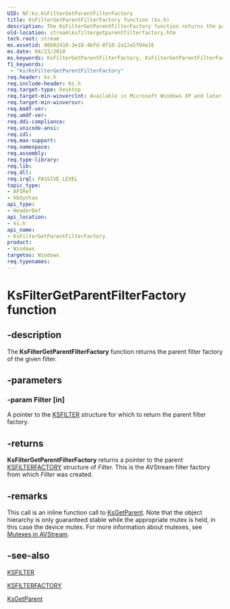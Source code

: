 ```yaml
---
UID: NF:ks.KsFilterGetParentFilterFactory
title: KsFilterGetParentFilterFactory function (ks.h)
description: The KsFilterGetParentFilterFactory function returns the parent filter factory of the given filter.
old-location: stream\ksfiltergetparentfilterfactory.htm
tech.root: stream
ms.assetid: 08b02410-3e18-4bfd-8f10-2a12a5f94e16
ms.date: 04/23/2018
ms.keywords: KsFilterGetParentFilterFactory, KsFilterGetParentFilterFactory function [Streaming Media Devices], avfunc_fd87cd4c-2ce4-41c6-8b73-4ccebd6e3015.xml, ks/KsFilterGetParentFilterFactory, stream.ksfiltergetparentfilterfactory
f1_keywords:
 - "ks/KsFilterGetParentFilterFactory"
req.header: ks.h
req.include-header: Ks.h
req.target-type: Desktop
req.target-min-winverclnt: Available in Microsoft Windows XP and later operating systems and DirectX 8.0 and later DirectX versions.
req.target-min-winversvr: 
req.kmdf-ver: 
req.umdf-ver: 
req.ddi-compliance: 
req.unicode-ansi: 
req.idl: 
req.max-support: 
req.namespace: 
req.assembly: 
req.type-library: 
req.lib: 
req.dll: 
req.irql: PASSIVE_LEVEL
topic_type:
- APIRef
- kbSyntax
api_type:
- HeaderDef
api_location:
- ks.h
api_name:
- KsFilterGetParentFilterFactory
product:
- Windows
targetos: Windows
req.typenames: 
---
```


# KsFilterGetParentFilterFactory function


## -description


The<b> KsFilterGetParentFilterFactory</b> function returns the parent filter factory of the given filter.


## -parameters




### -param Filter [in]

A pointer to the <a href="https://docs.microsoft.com/windows-hardware/drivers/ddi/ks/ns-ks-_ksfilter">KSFILTER</a> structure for which to return the parent filter factory.


## -returns



<b>KsFilterGetParentFilterFactory</b> returns a pointer to the parent <a href="https://docs.microsoft.com/windows-hardware/drivers/ddi/ks/ns-ks-_ksfilterfactory">KSFILTERFACTORY</a> structure of <i>Filter.</i> This is the AVStream filter factory from which <i>Filter</i> was created.




## -remarks



This call is an inline function call to <a href="https://docs.microsoft.com/windows-hardware/drivers/ddi/ks/nf-ks-ksgetparent">KsGetParent</a>. Note that the object hierarchy is only guaranteed stable while the appropriate mutex is held, in this case the device mutex. For more information about mutexes, see <a href="https://docs.microsoft.com/windows-hardware/drivers/stream/mutexes-in-avstream">Mutexes in AVStream</a>.




## -see-also




<a href="https://docs.microsoft.com/windows-hardware/drivers/ddi/ks/ns-ks-_ksfilter">KSFILTER</a>



<a href="https://docs.microsoft.com/windows-hardware/drivers/ddi/ks/ns-ks-_ksfilterfactory">KSFILTERFACTORY</a>



<a href="https://docs.microsoft.com/windows-hardware/drivers/ddi/ks/nf-ks-ksgetparent">KsGetParent</a>
 

 

